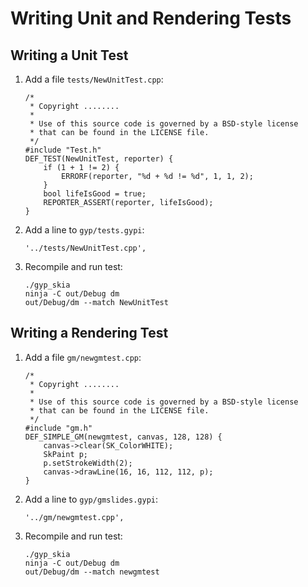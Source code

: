 Writing Unit and Rendering Tests
================================

Writing a Unit Test
-------------------

1.  Add a file `tests/NewUnitTest.cpp`:

    <!--?prettify lang=cc?-->

        /*
         * Copyright ........
         *
         * Use of this source code is governed by a BSD-style license
         * that can be found in the LICENSE file.
         */
        #include "Test.h"
        DEF_TEST(NewUnitTest, reporter) {
            if (1 + 1 != 2) {
                ERRORF(reporter, "%d + %d != %d", 1, 1, 2);
            }
            bool lifeIsGood = true;
            REPORTER_ASSERT(reporter, lifeIsGood);
        }

2.  Add a line to `gyp/tests.gypi`:

        '../tests/NewUnitTest.cpp',

3.  Recompile and run test:

        ./gyp_skia
        ninja -C out/Debug dm
        out/Debug/dm --match NewUnitTest

Writing a Rendering Test
------------------------

1.  Add a file `gm/newgmtest.cpp`:

    <!--?prettify lang=cc?-->

        /*
         * Copyright ........
         *
         * Use of this source code is governed by a BSD-style license
         * that can be found in the LICENSE file.
         */
        #include "gm.h"
        DEF_SIMPLE_GM(newgmtest, canvas, 128, 128) {
            canvas->clear(SK_ColorWHITE);
            SkPaint p;
            p.setStrokeWidth(2);
            canvas->drawLine(16, 16, 112, 112, p);
        }

2.  Add a line to `gyp/gmslides.gypi`:

        '../gm/newgmtest.cpp',

3.  Recompile and run test:

        ./gyp_skia
        ninja -C out/Debug dm
        out/Debug/dm --match newgmtest
